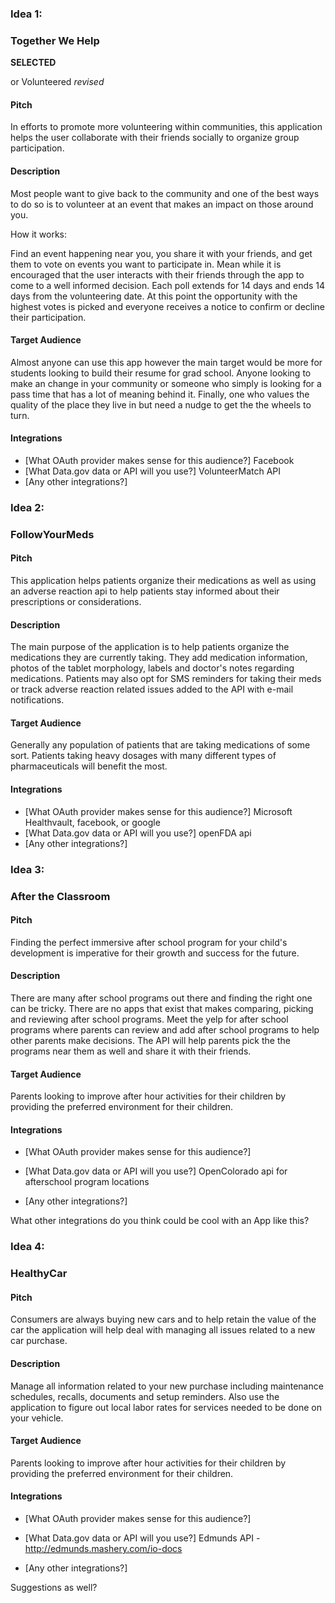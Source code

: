 ### Idea 1:

### Together We Help


**SELECTED**

or Volunteered *revised*

#### Pitch

In efforts to promote more volunteering within communities, this application helps the user
collaborate with their friends socially to organize group participation.

#### Description


Most people want to give back to the community and one of the best ways to do so is to volunteer
at an event that makes an impact on those around you.

How it works:

Find an event happening near you, you share it with your friends,
and get them to vote on events you want to participate in. Mean while it is encouraged that the user interacts
with their friends through the app to come to a well informed decision. Each poll extends for 14 days and ends 14 days
from the volunteering date. At this point the opportunity with the highest votes is picked and everyone receives a
notice to confirm or decline their participation.

#### Target Audience


Almost anyone can use this app however the main target would be more for students looking to build their resume
for grad school. Anyone looking to make an change in your community or someone who simply is looking
for a pass time that has a lot of meaning behind it. Finally, one who values the quality of the place they live in but need a nudge to get the the wheels to turn.

#### Integrations

* [What OAuth provider makes sense for this audience?]
Facebook
* [What Data.gov data or API will you use?]
VolunteerMatch API
* [Any other integrations?]




### Idea 2:

### FollowYourMeds


#### Pitch


This application helps patients organize their medications as well as using an adverse reaction api to help
patients stay informed about their prescriptions or considerations.



#### Description


The main purpose of the application is to help patients organize the medications they are currently
taking. They add medication information, photos of the tablet morphology, labels and doctor's notes
regarding medications. Patients may also opt for SMS reminders for taking their meds or
track adverse reaction related issues added to the API with e-mail notifications.

#### Target Audience


Generally any population of patients that are taking medications of some sort. Patients taking heavy
dosages with many different types of pharmaceuticals will benefit the most.

#### Integrations

* [What OAuth provider makes sense for this audience?]
Microsoft Healthvault, facebook, or google
* [What Data.gov data or API will you use?]
openFDA api
* [Any other integrations?]


### Idea 3:

### After the Classroom


#### Pitch


Finding the perfect immersive after school program for your child's development is imperative for their
growth and success for the future.

#### Description


There are many after school programs out there and finding the right one can be tricky. There are no apps that exist
that makes comparing, picking and reviewing after school programs. Meet the yelp for after school programs
where parents can review and add after school programs to help other parents make decisions. The API will help
parents pick the the programs near them as well and share it with their friends.

#### Target Audience


Parents looking to improve after hour activities for their children by providing the preferred
environment for their children.


#### Integrations

* [What OAuth provider makes sense for this audience?]

* [What Data.gov data or API will you use?]
OpenColorado api for afterschool program locations
* [Any other integrations?]

What other integrations do you think could be cool with an App like this?


### Idea 4:

### HealthyCar


#### Pitch

Consumers are always buying new cars and to help retain the value of the car the application
will help deal with managing all issues related to a new car purchase.

#### Description


Manage all information related to your new purchase including maintenance schedules, recalls, documents and
setup reminders. Also use the application to figure out local labor rates for services needed to be
done on your vehicle.

#### Target Audience


Parents looking to improve after hour activities for their children by providing the preferred
environment for their children.


#### Integrations

* [What OAuth provider makes sense for this audience?]

* [What Data.gov data or API will you use?]
Edmunds API - http://edmunds.mashery.com/io-docs
* [Any other integrations?]

Suggestions as well?
